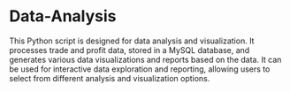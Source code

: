 # Data-Analysis
This Python script is designed for data analysis and visualization. It processes trade and profit data, stored in a MySQL database, and generates various data visualizations and reports based on the data. It can be used for interactive data exploration and reporting, allowing users to select from different analysis and visualization options.
